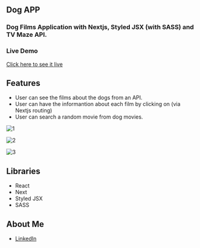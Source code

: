 
## Dog APP
### Dog Films Application with Nextjs, Styled JSX (with SASS) and TV Maze API.

### Live Demo
[Click here to see it live](https://dog-app-psi.vercel.app/)

## Features
- User can see the films about the dogs from an API.
- User can have the informantion about each film by clicking on (via Nextjs routing)
- User can search a random movie from dog movies.


![1](https://user-images.githubusercontent.com/113860249/229069775-36323b76-6216-4b7f-9b94-9e9dd6fcb0e8.png)

![2](https://user-images.githubusercontent.com/113860249/229070103-8ac34ccb-a753-49c1-a3c8-1081e87e7944.png)

![3](https://user-images.githubusercontent.com/113860249/229070268-695ae526-3eb4-44f2-af0e-f15433603964.png)


## Libraries
- React 
- Next
- Styled JSX
- SASS




## About Me
- [LinkedIn](https://linkedin.com/in/mustafabekleviç/)
